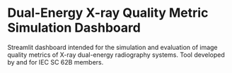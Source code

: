 # Dual-Energy X-ray Quality Metric Simulation Dashboard
Streamlit dashboard intended for the simulation and evaluation of image quality metrics of X-ray dual-energy radiography systems.
Tool developed by and for IEC SC 62B members.
